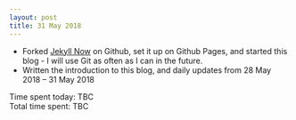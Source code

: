 ```yaml
---
layout: post
title: 31 May 2018
---
```


* Forked [Jekyll Now](https://github.com/barryclark/jekyll-now3) on Github, set it up on Github Pages, and started this blog - I will use Git as often as I can in the future.
* Written the introduction to this blog, and daily updates from 28 May 2018 – 31 May 2018

Time spent today: TBC  
Total time spent: TBC  